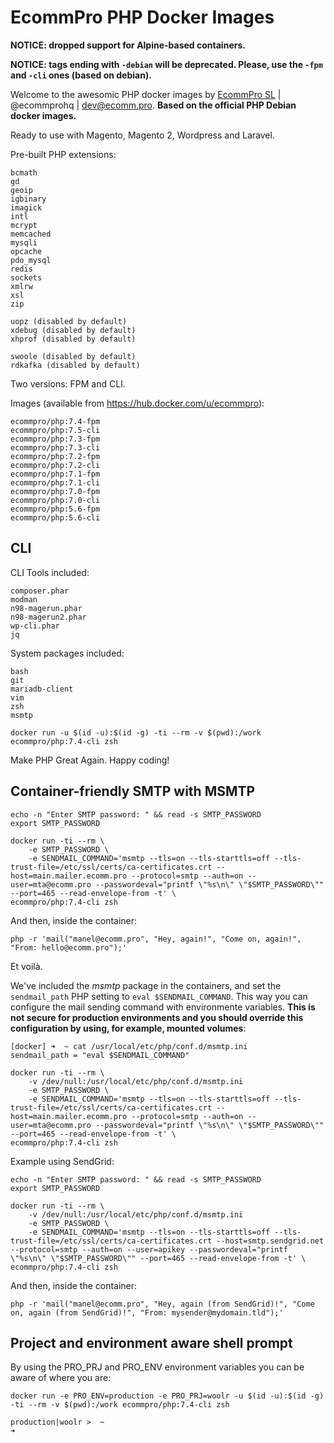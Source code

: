 # EcommPro PHP Docker Images

**NOTICE: dropped support for Alpine-based containers.**

**NOTICE: tags ending with `-debian` will be deprecated. Please, use the `-fpm` and `-cli` ones (based on debian).**

Welcome to the awesomic PHP docker images by [EcommPro SL](https://ecomm.pro/) | @ecommprohq | <dev@ecomm.pro>. **Based on the official PHP Debian docker images.**

Ready to use with Magento, Magento 2, Wordpress and Laravel.

Pre-built PHP extensions:

    bcmath
    gd
    geoip
    igbinary
    imagick
    intl
    mcrypt
    memcached
    mysqli
    opcache
    pdo_mysql
    redis
    sockets
    xmlrw
    xsl
    zip

    uopz (disabled by default)
    xdebug (disabled by default)
    xhprof (disabled by default)

    swoole (disabled by default)
    rdkafka (disabled by default)

Two versions: FPM and CLI.

Images (available from <https://hub.docker.com/u/ecommpro>):

    ecommpro/php:7.4-fpm
    ecommpro/php:7.5-cli
    ecommpro/php:7.3-fpm
    ecommpro/php:7.3-cli
    ecommpro/php:7.2-fpm
    ecommpro/php:7.2-cli
    ecommpro/php:7.1-fpm
    ecommpro/php:7.1-cli
    ecommpro/php:7.0-fpm
    ecommpro/php:7.0-cli
    ecommpro/php:5.6-fpm
    ecommpro/php:5.6-cli

## CLI

CLI Tools included:

    composer.phar
    modman
    n98-magerun.phar
    n98-magerun2.phar
    wp-cli.phar
    jq

System packages included:

    bash
    git
    mariadb-client
    vim
    zsh
    msmtp

```
docker run -u $(id -u):$(id -g) -ti --rm -v $(pwd):/work ecommpro/php:7.4-cli zsh
```

Make PHP Great Again. Happy coding!

## Container-friendly SMTP with MSMTP

```
echo -n "Enter SMTP password: " && read -s SMTP_PASSWORD
export SMTP_PASSWORD

docker run -ti --rm \
    -e SMTP_PASSWORD \
    -e SENDMAIL_COMMAND='msmtp --tls=on --tls-starttls=off --tls-trust-file=/etc/ssl/certs/ca-certificates.crt --host=main.mailer.ecomm.pro --protocol=smtp --auth=on --user=mta@ecomm.pro --passwordeval="printf \"%s\n\" \"$SMTP_PASSWORD\"" --port=465 --read-envelope-from -t' \
ecommpro/php:7.4-cli zsh
```

And then, inside the container:

```
php -r 'mail("manel@ecomm.pro", "Hey, again!", "Come on, again!", "From: hello@ecomm.pro");'
```

Et voilà.

We've included the *msmtp* package in the containers, and set the `sendmail_path` PHP setting to `eval $SENDMAIL_COMMAND`. This way you can configure the mail sending command with environmente variables. **This is not secure for production environments and you should override this configuration by using, for example, mounted volumes**:

```
[docker] ➜  ~ cat /usr/local/etc/php/conf.d/msmtp.ini
sendmail_path = "eval $SENDMAIL_COMMAND"
```

```
docker run -ti --rm \
    -v /dev/null:/usr/local/etc/php/conf.d/msmtp.ini
    -e SMTP_PASSWORD \
    -e SENDMAIL_COMMAND='msmtp --tls=on --tls-starttls=off --tls-trust-file=/etc/ssl/certs/ca-certificates.crt --host=main.mailer.ecomm.pro --protocol=smtp --auth=on --user=mta@ecomm.pro --passwordeval="printf \"%s\n\" \"$SMTP_PASSWORD\"" --port=465 --read-envelope-from -t' \
ecommpro/php:7.4-cli zsh
```

Example using SendGrid:

```
echo -n "Enter SMTP password: " && read -s SMTP_PASSWORD
export SMTP_PASSWORD

docker run -ti --rm \
    -v /dev/null:/usr/local/etc/php/conf.d/msmtp.ini
    -e SMTP_PASSWORD \
    -e SENDMAIL_COMMAND='msmtp --tls=on --tls-starttls=off --tls-trust-file=/etc/ssl/certs/ca-certificates.crt --host=smtp.sendgrid.net --protocol=smtp --auth=on --user=apikey --passwordeval="printf \"%s\n\" \"$SMTP_PASSWORD\"" --port=465 --read-envelope-from -t' \
ecommpro/php:7.4-cli zsh
```

And then, inside the container:

```
php -r 'mail("manel@ecomm.pro", "Hey, again (from SendGrid)!", "Come on, again (from SendGrid)!", "From: mysender@mydomain.tld");'
```

## Project and environment aware shell prompt

By using the PRO_PRJ and PRO_ENV environment variables you can be aware of where you are:

```
docker run -e PRO_ENV=production -e PRO_PRJ=woolr -u $(id -u):$(id -g) -ti --rm -v $(pwd):/work ecommpro/php:7.4-cli zsh
```

```
production|woolr >  ~
➜ 
```

